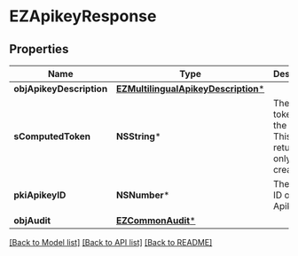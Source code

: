 # EZApikeyResponse

## Properties
Name | Type | Description | Notes
------------ | ------------- | ------------- | -------------
**objApikeyDescription** | [**EZMultilingualApikeyDescription***](EZMultilingualApikeyDescription.md) |  | 
**sComputedToken** | **NSString*** | The secret token for the API key.  This will be returned only on creation. | [optional] 
**pkiApikeyID** | **NSNumber*** | The unique ID of the Apikey | 
**objAudit** | [**EZCommonAudit***](EZCommonAudit.md) |  | 

[[Back to Model list]](../README.md#documentation-for-models) [[Back to API list]](../README.md#documentation-for-api-endpoints) [[Back to README]](../README.md)


